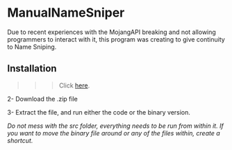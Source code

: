 # ManualNameSniper
Due to recent experiences with the MojangAPI breaking and not allowing programmers to interact with it, this program was creating to give continuity to Name Sniping.

## Installation

>>> Click [here](https://www.mediafire.com/file/a85x4pyqn4agele/ManualSniper.zip/file).

2- Download the .zip file

3- Extract the file, and run either the code or the binary version.

*Do not mess with the src folder, everything needs to be run from within it. If you want to move the binary file around or any of the files within, create a shortcut.*

